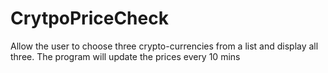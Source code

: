 # CrytpoPriceCheck
Allow the user to choose three crypto-currencies from a list and display all three. The program will update the prices every 10 mins
